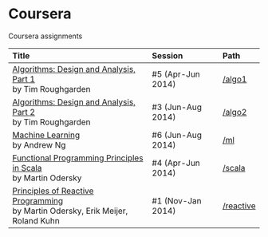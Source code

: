 Coursera
========

Coursera assignments

| Title | Session | Path |
| :---- | :------ | :--- |
| [Algorithms: Design and Analysis, Part 1](https://class.coursera.org/algo-005)<br>by Tim Roughgarden | #5 (Apr-Jun 2014) | [/algo1](https://github.com/ncolomer/coursera/tree/master/algo1) |
| [Algorithms: Design and Analysis, Part 2](https://class.coursera.org/algo2-003)<br>by Tim Roughgarden | #3 (Jun-Aug 2014) | [/algo2](https://github.com/ncolomer/coursera/tree/master/algo2) |
| [Machine Learning](https://class.coursera.org/ml-006)<br>by Andrew Ng | #6 (Jun-Aug 2014) | [/ml](https://github.com/ncolomer/coursera/tree/master/ml) |
| [Functional Programming Principles in Scala](https://class.coursera.org/progfun-004)<br>by Martin Odersky | #4 (Apr-Jun 2014) | [/scala](https://github.com/ncolomer/coursera/tree/master/scala) |
| [Principles of Reactive Programming](https://class.coursera.org/reactive-001)<br>by Martin Odersky, Erik Meijer, Roland Kuhn | #1 (Nov-Jan 2014) | [/reactive](https://github.com/ncolomer/coursera/tree/master/reactive) |
